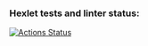 ### Hexlet tests and linter status:
[![Actions Status](https://github.com/sklyuev-v/python-project-50/actions/workflows/hexlet-check.yml/badge.svg)](https://github.com/sklyuev-v/python-project-50/actions)